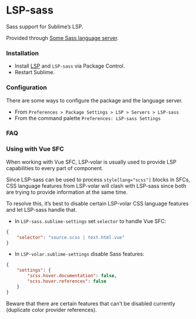 # LSP-sass

Sass support for Sublime’s LSP.

Provided through [Some Sass language server](https://github.com/wkillerud/some-sass/tree/main/packages/language-server).

### Installation

* Install [LSP](https://packagecontrol.io/packages/LSP) and `LSP-sass` via Package Control.
* Restart Sublime.

### Configuration

There are some ways to configure the package and the language server.

- From `Preferences > Package Settings > LSP > Servers > LSP-sass`
- From the command palette `Preferences: LSP-sass Settings`

### FAQ

### Using with Vue SFC

When working with Vue SFC, LSP-volar is usually used to provide LSP capabilities to every part of component.

Since LSP-sass can be used to process `style[lang="scss"]` blocks in SFCs, CSS language features from LSP-volar
will clash with LSP-sass since both are trying to provide information at the same time.

To resolve this, it’s best to disable certain LSP-volar CSS language features and let LSP-sass handle that.

* In `LSP-sass.sublime-settings` set `selector` to handle Vue SFC:

```json
{
	"selector": "source.scss | text.html.vue"
}
```

* In `LSP-volar.sublime-settings` disable Sass features:

```json
{
	"settings": {
		"scss.hover.documentation": false,
		"scss.hover.references": false
	}
}
```

Beware that there are certain features that can’t be disabled currently (duplicate color provider references).
